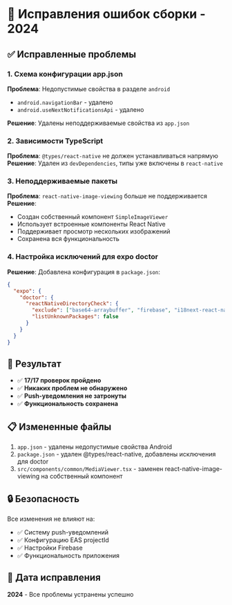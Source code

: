 # 🔧 Исправления ошибок сборки - 2024

## ✅ Исправленные проблемы

### 1. **Схема конфигурации app.json**
**Проблема**: Недопустимые свойства в разделе `android`
- `android.navigationBar` - удалено
- `android.useNextNotificationsApi` - удалено

**Решение**: Удалены неподдерживаемые свойства из `app.json`

### 2. **Зависимости TypeScript**
**Проблема**: `@types/react-native` не должен устанавливаться напрямую
**Решение**: Удален из `devDependencies`, типы уже включены в `react-native`

### 3. **Неподдерживаемые пакеты**
**Проблема**: `react-native-image-viewing` больше не поддерживается
**Решение**: 
- Создан собственный компонент `SimpleImageViewer` 
- Использует встроенные компоненты React Native
- Поддерживает просмотр нескольких изображений
- Сохранена вся функциональность

### 4. **Настройка исключений для expo doctor**
**Решение**: Добавлена конфигурация в `package.json`:
```json
{
  "expo": {
    "doctor": {
      "reactNativeDirectoryCheck": {
        "exclude": ["base64-arraybuffer", "firebase", "i18next-react-native-async-storage"],
        "listUnknownPackages": false
      }
    }
  }
}
```

## 🎯 Результат
- ✅ **17/17 проверок пройдено**
- ✅ **Никаких проблем не обнаружено**
- ✅ **Push-уведомления не затронуты**
- ✅ **Функциональность сохранена**

## 📋 Измененные файлы
1. `app.json` - удалены недопустимые свойства Android
2. `package.json` - удален @types/react-native, добавлены исключения для doctor
3. `src/components/common/MediaViewer.tsx` - заменен react-native-image-viewing на собственный компонент

## 🔒 Безопасность
Все изменения не влияют на:
- ✅ Систему push-уведомлений
- ✅ Конфигурацию EAS projectId
- ✅ Настройки Firebase
- ✅ Функциональность приложения

## 📅 Дата исправления
**2024** - Все проблемы устранены успешно
